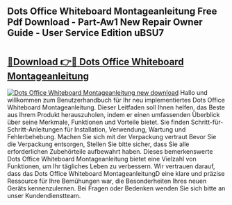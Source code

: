 ## Dots Office Whiteboard Montageanleitung Free Pdf Download - Part-Aw1 New Repair Owner Guide - User Service Edition uBSU7

# <h2><a href="http://df6cuso.blite.top/?on=Dots+Office+Whiteboard+Montageanleitung">🔗Download 👉🔴 Dots Office Whiteboard Montageanleitung</a></h2>

[![Dots Office Whiteboard Montageanleitung new download](https://i.imgur.com/lujVjoI.png)](http://df6cuso.blite.top/?on=Dots+Office+Whiteboard+Montageanleitung)
Hallo und willkommen zum Benutzerhandbuch für Ihr neu implementiertes Dots Office Whiteboard Montageanleitung. Dieser Leitfaden soll Ihnen helfen, das Beste aus Ihrem Produkt herauszuholen, indem er einen umfassenden Überblick über seine Merkmale, Funktionen und Vorteile bietet. Sie finden Schritt-für-Schritt-Anleitungen für Installation, Verwendung, Wartung und Fehlerbehebung. Machen Sie sich mit der Verpackung vertraut Bevor Sie die Verpackung entsorgen, Stellen Sie bitte sicher, dass Sie alle erforderlichen Zubehörteile aufbewahrt haben. Dieses bemerkenswerte Dots Office Whiteboard Montageanleitung bietet eine Vielzahl von Funktionen, um Ihr tägliches Leben zu verbessern. Wir vertrauen darauf, dass das Dots Office Whiteboard MontageanleitungD eine klare und präzise Ressource für Ihre Bemühungen war, die Besonderheiten Ihres neuen Geräts kennenzulernen. Bei Fragen oder Bedenken wenden Sie sich bitte an unser Kundendienstteam.
